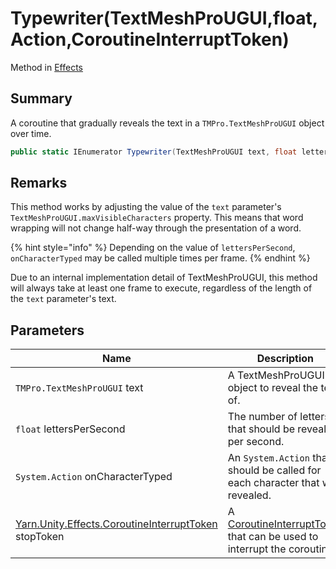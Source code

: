 # Typewriter(TextMeshProUGUI,float,Action,CoroutineInterruptToken)

Method in [Effects](./)

## Summary

A coroutine that gradually reveals the text in a `TMPro.TextMeshProUGUI` object over time.

```csharp
public static IEnumerator Typewriter(TextMeshProUGUI text, float lettersPerSecond, Action onCharacterTyped, CoroutineInterruptToken stopToken = null)
```

## Remarks

This method works by adjusting the value of the `text` parameter's `TextMeshProUGUI.maxVisibleCharacters` property. This means that word wrapping will not change half-way through the presentation of a word.

{% hint style="info" %}
Depending on the value of `lettersPerSecond`, `onCharacterTyped` may be called multiple times per frame.
{% endhint %}

Due to an internal implementation detail of TextMeshProUGUI, this method will always take at least one frame to execute, regardless of the length of the `text` parameter's text.

## Parameters

| Name                                                                                                | Description                                                                                                           |
| --------------------------------------------------------------------------------------------------- | --------------------------------------------------------------------------------------------------------------------- |
| `TMPro.TextMeshProUGUI` text                                                                        | A TextMeshProUGUI object to reveal the text of.                                                                       |
| `float` lettersPerSecond                                                                            | The number of letters that should be revealed per second.                                                             |
| `System.Action` onCharacterTyped                                                                    | An `System.Action` that should be called for each character that was revealed.                                        |
| [Yarn.Unity.Effects.CoroutineInterruptToken](yarn.unity.effects.coroutineinterrupttoken/) stopToken | A [CoroutineInterruptToken](yarn.unity.effects.coroutineinterrupttoken/) that can be used to interrupt the coroutine. |
